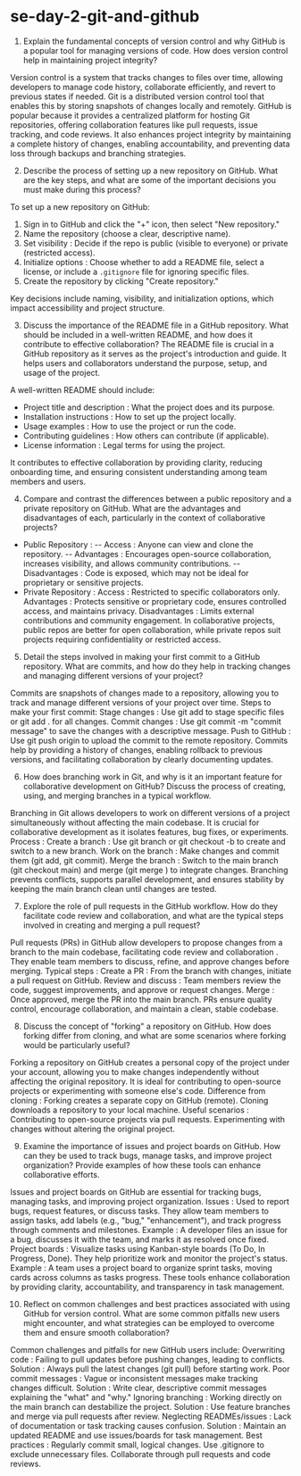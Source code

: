 # se-day-2-git-and-github

1. Explain the fundamental concepts of version control and why GitHub is a popular tool for managing versions of code. How does version control help in maintaining project integrity?
 
Version control is a system that tracks changes to files over time, allowing developers to manage code history, collaborate efficiently, and revert to previous 
states if needed. Git is a distributed version 
control tool that enables this by storing snapshots of changes locally and remotely.
GitHub is popular because it provides a centralized platform for hosting Git repositories, offering collaboration features like pull requests, issue tracking, 
and code reviews. It also enhances project 
integrity by maintaining a complete history of changes, enabling accountability, and preventing data loss through backups and branching strategies.

		
  2. Describe the process of setting up a new repository on GitHub. What are the key steps, and what are some of the important decisions you must make during this process?

  To set up a new repository on GitHub:
 1. Sign in to GitHub and click the "+" icon, then select "New repository."
2. Name the repository (choose a clear, descriptive name).
3. Set visibility : Decide if the repo is public (visible to everyone) or private (restricted access).
4. Initialize options : Choose whether to add a README file, select a license, or include a `.gitignore` file for ignoring specific files.
5. Create the repository by clicking "Create repository."
   
Key decisions include naming, visibility, and initialization options, which impact accessibility and project structure.


3) Discuss the importance of the README file in a GitHub repository. What should be included in a well-written README, and how does it contribute to effective collaboration?
  The README file is crucial in a GitHub repository as it serves as the project's introduction and guide. It helps users and collaborators understand the purpose, setup, and usage of the project.
  
  A well-written README should include:
  - Project title and description : What the project does and its purpose.
- Installation instructions : How to set up the project locally.
- Usage examples : How to use the project or run the code.
 - Contributing guidelines : How others can contribute (if applicable).
 - License information : Legal terms for using the project.
   
It contributes to effective collaboration by providing clarity, reducing onboarding time, and ensuring consistent understanding among team members and users.


4) Compare and contrast the differences between a public repository and a private repository on GitHub. What are the advantages and disadvantages of each, particularly in the context of collaborative projects?

- Public Repository :
	-- Access : Anyone can view and clone the repository.
  	-- Advantages : Encourages open-source collaboration, increases visibility, and allows community contributions.
  -- Disadvantages : Code is exposed, which may not be ideal for proprietary or sensitive projects.
- Private Repository :
Access : Restricted to specific collaborators only.
Advantages : Protects sensitive or proprietary code, ensures controlled access, and maintains privacy.
Disadvantages : Limits external contributions and community engagement.
In collaborative projects, public repos are better for open collaboration, while private repos suit projects requiring confidentiality or restricted access.


5) Detail the steps involved in making your first commit to a GitHub repository. What are commits, and how do they help in tracking changes and managing different versions of your project?

Commits are snapshots of changes made to a repository, allowing you to track and manage different versions of your project over time.
Steps to make your first commit:
Stage changes : Use git add <file> to stage specific files or git add . for all changes.
Commit changes : Use git commit -m "commit message" to save the changes with a descriptive message.
Push to GitHub : Use git push origin <branch> to upload the commit to the remote repository.
Commits help by providing a history of changes, enabling rollback to previous versions, and facilitating collaboration by clearly documenting updates.


6) How does branching work in Git, and why is it an important feature for collaborative development on GitHub? Discuss the process of creating, using, and merging branches in a typical workflow.

Branching in Git allows developers to work on different versions of a project simultaneously without affecting the main codebase. It is crucial for collaborative development as it isolates features, bug fixes, or experiments.
Process :
Create a branch : Use git branch <branch-name> or git checkout -b <branch-name> to create and switch to a new branch.
Work on the branch : Make changes and commit them (git add, git commit).
Merge the branch : Switch to the main branch (git checkout main) and merge (git merge <branch-name>) to integrate changes.
Branching prevents conflicts, supports parallel development, and ensures stability by keeping the main branch clean until changes are tested.


7) Explore the role of pull requests in the GitHub workflow. How do they facilitate code review and collaboration, and what are the typical steps involved in creating and merging a pull request?

Pull requests (PRs) in GitHub allow developers to propose changes from a branch to the main codebase, facilitating code review and collaboration . They enable team members to discuss, refine, and approve changes before merging.
Typical steps :
Create a PR : From the branch with changes, initiate a pull request on GitHub.
Review and discuss : Team members review the code, suggest improvements, and approve or request changes.
Merge : Once approved, merge the PR into the main branch.
PRs ensure quality control, encourage collaboration, and maintain a clean, stable codebase.


8) Discuss the concept of "forking" a repository on GitHub. How does forking differ from cloning, and what are some scenarios where forking would be particularly useful?

Forking a repository on GitHub creates a personal copy of the project under your account, allowing you to make changes independently without affecting the original repository. It is ideal for contributing to open-source projects or experimenting with someone else's code.
Difference from cloning :
Forking creates a separate copy on GitHub (remote).
Cloning downloads a repository to your local machine.
Useful scenarios :
Contributing to open-source projects via pull requests.
Experimenting with changes without altering the original project.


9) Examine the importance of issues and project boards on GitHub. How can they be used to track bugs, manage tasks, and improve project organization? Provide examples of how these tools can enhance collaborative efforts.

Issues and project boards on GitHub are essential for tracking bugs, managing tasks, and improving project organization.
Issues : Used to report bugs, request features, or discuss tasks. They allow team members to assign tasks, add labels (e.g., "bug," "enhancement"), and track progress through comments and milestones.
Example : A developer files an issue for a bug, discusses it with the team, and marks it as resolved once fixed.
Project boards : Visualize tasks using Kanban-style boards (To Do, In Progress, Done). They help prioritize work and monitor the project's status.
Example : A team uses a project board to organize sprint tasks, moving cards across columns as tasks progress.
These tools enhance collaboration by providing clarity, accountability, and transparency in task management.


10) Reflect on common challenges and best practices associated with using GitHub for version control. What are some common pitfalls new users might encounter, and what strategies can be employed to overcome them and ensure smooth collaboration?

Common challenges and pitfalls for new GitHub users include:
Overwriting code : Failing to pull updates before pushing changes, leading to conflicts.
Solution : Always pull the latest changes (git pull) before starting work.
Poor commit messages : Vague or inconsistent messages make tracking changes difficult.
Solution : Write clear, descriptive commit messages explaining the "what" and "why."
Ignoring branching : Working directly on the main branch can destabilize the project.
Solution : Use feature branches and merge via pull requests after review.
Neglecting READMEs/issues : Lack of documentation or task tracking causes confusion.
Solution : Maintain an updated README and use issues/boards for task management.
Best practices :
Regularly commit small, logical changes.
Use .gitignore to exclude unnecessary files.
Collaborate through pull requests and code reviews.

